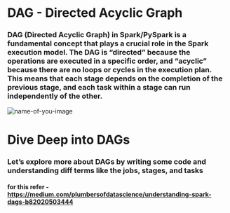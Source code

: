 # DAG - Directed Acyclic Graph
### DAG (Directed Acyclic Graph) in Spark/PySpark is a fundamental concept that plays a crucial role in the Spark execution model. The DAG is “directed” because the operations are executed in a specific order, and “acyclic” because there are no loops or cycles in the execution plan. This means that each stage depends on the completion of the previous stage, and each task within a stage can run independently of the other.

![name-of-you-image](https://sparkbyexamples.com/ezoimgfmt/i0.wp.com/sparkbyexamples.com/wp-content/uploads/2023/02/image-10.png?w=928&ssl=1&ezimgfmt=ng:webp/ngcb1)

# Dive Deep into DAGs
### Let’s explore more about DAGs by writing some code and understanding diff terms like  the jobs, stages, and tasks

#### for this refer - https://medium.com/plumbersofdatascience/understanding-spark-dags-b82020503444

